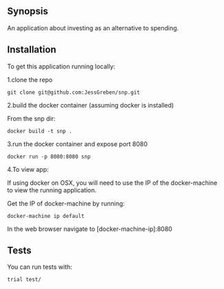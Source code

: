 ## Synopsis
An application about investing as an alternative to spending.  

## Installation

To get this application running locally:

1.clone the repo

    git clone git@github.com:JessGreben/snp.git
    
2.build the docker container (assuming docker is installed)

From the snp dir:

    docker build -t snp .
    
3.run the docker container and expose port 8080

    docker run -p 8080:8080 snp
    
4.To view app:

If using docker on OSX, you will need to use the IP of the docker-machine to view the running application.

Get the IP of docker-machine by running:

    docker-machine ip default
    
In the web browser navigate to [docker-machine-ip]:8080
    
## Tests

You can run tests with:

    trial test/
